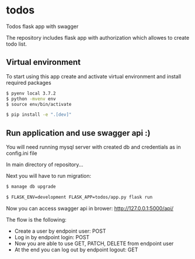 # todos
Todos flask app with swagger

The repository includes flask app with authorization which
allowes to create todo list.

## Virtual environment

To start using this app create and activate virtual 
environment and install required packages

```sh
$ pyenv local 3.7.2
$ python -mvenv env
$ source env/bin/activate

$ pip install -e ".[dev]"
```

## Run application and use swagger api :)

You will need running mysql server with created db and 
credentials as in config.ini file

In main directory of repository...

Next you will have to run migration:
```sh
$ manage db upgrade
```

```sh
$ FLASK_ENV=development FLASK_APP=todos/app.py flask run
```

Now you can access swagger api in brower:
http://127.0.0.1:5000/api/

The flow is the following:
* Create a user by endpoint user: POST
* Log in by endpoint login: POST
* Now you are able to use GET, PATCH, DELETE from endpoint user
* At the end you can log out by endpoint logout: GET

